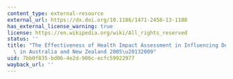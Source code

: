 ```yaml
---
content_type: external-resource
external_url: https://dx.doi.org/10.1186/1471-2458-13-1188
has_external_license_warning: true
license: https://en.wikipedia.org/wiki/All_rights_reserved
status: ''
title: "The Effectiveness of Health Impact Assessment in Influencing Decision-Making\
  \ in Australia and New Zealand 2005\u20132009"
uid: 7bb0f835-bd06-4e2d-906c-ecfc59922977
wayback_url: ''
---
```

